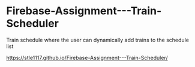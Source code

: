 # Firebase-Assignment---Train-Scheduler
Train schedule where the user can dynamically add trains to the schedule list

https://stle1117.github.io/Firebase-Assignment---Train-Scheduler/
